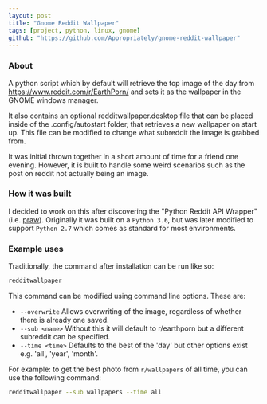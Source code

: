 ```yaml
---
layout: post
title: "Gnome Reddit Wallpaper"
tags: [project, python, linux, gnome]
github: "https://github.com/Appropriately/gnome-reddit-wallpaper"
---
```


### About 

A python script which by default will retrieve the top image of the day from https://www.reddit.com/r/EarthPorn/ and sets it as the wallpaper in the GNOME windows manager.

It also contains an optional redditwallpaper.desktop file that can be placed inside of the .config/autostart folder, that retrieves a new wallpaper on start up.  This file can be modified to change what subreddit the image is grabbed from.

It was initial thrown together in a short amount of time for a friend one evening. However, it is built to handle some weird scenarios such as the post on reddit not actually being an image.

### How it was built

I decided to work on this after discovering the "Python Reddit API Wrapper" (i.e. [praw](https://praw.readthedocs.io/en/latest/)). Originally it was built on a `Python 3.6`, but was later modified to support `Python 2.7` which comes as standard for most environments.

### Example uses

Traditionally, the command after installation can be run like so:

```bash
redditwallpaper
```

This command can be modified using command line options. These are:

* `--overwrite` Allows overwriting of the image, regardless of whether there is already one saved.
* `--sub <name>` Without this it will default to r/earthporn but a different subreddit can be specified.
* `--time <time>` Defaults to the best of the 'day' but other options exist e.g. 'all', 'year', 'month'.

For example: to get the best photo from `r/wallpapers` of all time, you can use the following command:

```bash
redditwallpaper --sub wallpapers --time all
```